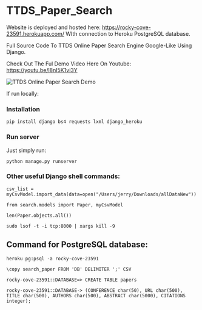 # TTDS_Paper_Search

Website is deployed and hosted here: https://rocky-cove-23591.herokuapp.com/ WIth connection to Heroku PostgreSQL database.


Full Source Code To TTDS Online Paper Search Engine Google-Like Using Django.

Check Out The Ful Demo Video Here On Youtube: https://youtu.be/l8nI5K1vi3Y


![TTDS Online Paper Search Demo](demo.gif)

If run locally:

### Installation

```pip install django bs4 requests lxml django_heroku```

### Run server

Just simply run:

```python manage.py runserver```

### Other useful Django shell commands:

```csv_list = myCsvModel.import_data(data=open("/Users/jerry/Downloads/allDataNew"))```

```from search.models import Paper, myCsvModel```

```len(Paper.objects.all())```

```sudo lsof -t -i tcp:8000 | xargs kill -9```


## Command for PostgreSQL database:

```heroku pg:psql -a rocky-cove-23591```

```\copy search_paper FROM 'DB' DELIMITER ';' CSV```

```rocky-cove-23591::DATABASE=> CREATE TABLE papers```

```rocky-cove-23591::DATABASE-> (CONFERENCE char(50), URL char(500), TITLE char(500), AUTHORS char(500), ABSTRACT char(5000), CITATIONS integer);```
